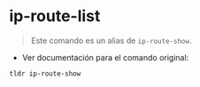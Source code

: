 # ip-route-list

> Este comando es un alias de `ip-route-show`.

- Ver documentación para el comando original:

`tldr ip-route-show`
